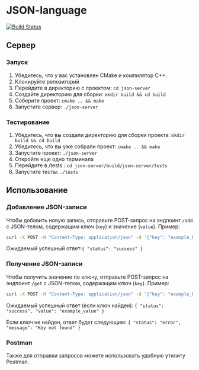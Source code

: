# JSON-language

<a href="https://github.com/MikePuzanov/JSON-language/actions/workflows/cmake.yml"><img src="https://github.com/MikePuzanov/JSON-language/actions/workflows/cmake.yml/badge.svg?branch=master" alt="Build Status"></a>


## Cервер

### Запуск

1. Убедитесь, что у вас установлен CMake и компилятор C++.
2. Клонируйте репозиторий
3. Перейдите в директорию с проектом: `cd json-server`
4. Создайте директорию для сборки: `mkdir build && cd build`
5. Соберите проект: `cmake .. && make`
6. Запустите сервер: `./json-server`

### Тестирование

1. Убедитесь, что вы создали директорию для сборки проекта: `mkdir build && cd build`
2. Убедитесь, что вы уже собрали проект: `cmake .. && make`
3. Запустите проект: `./json-server`
4. Откройте еще одно терминала
5. Перейдите в /tests : `cd json-server/build/json-server/tests`
6. Запустите тесты: `./tests`

## Использование

### Добавление JSON-записи

Чтобы добавить новую запись, отправьте POST-запрос на эндпоинт `/add` с JSON-телом, содержащим ключ (`key`) и значение (`value`). Пример:

```bash
curl -X POST -H "Content-Type: application/json" -d '{"key": "example_key", "value": "example_value"}' http://your-server-address/add
```

Ожидаемый успешный ответ:`{ "status": "success" }`

### Получение JSON-записи

Чтобы получить значение по ключу, отправьте POST-запрос на эндпоинт `/get` с JSON-телом, содержащим ключ (`key`). Пример:

```bash
curl -X POST -H "Content-Type: application/json" -d '{"key": "example_key"}' http://your-server-address/get
```

Ожидаемый успешный ответ (если ключ найден):
`{
  "status": "success",
  "value": "example_value"
}`

Если ключ не найден, ответ будет следующим:
`{
  "status": "error",
  "message": "Key not found"
}`

### Postman
Также для отправки запросов можете использовать удобную утилиту Postman.
